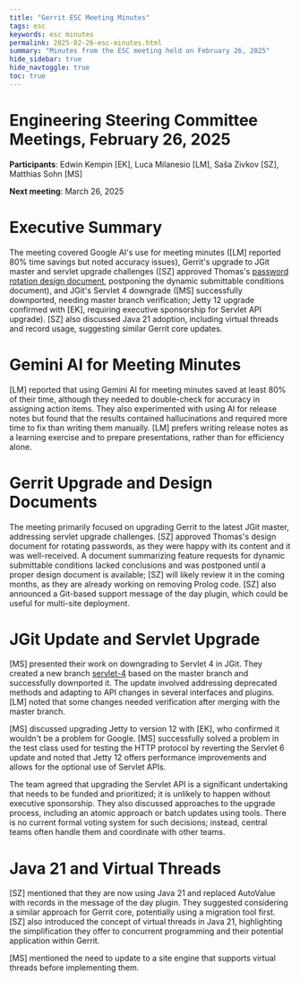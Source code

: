 ```yaml
---
title: "Gerrit ESC Meeting Minutes"
tags: esc
keywords: esc minutes
permalink: 2025-02-26-esc-minutes.html
summary: "Minutes from the ESC meeting held on February 26, 2025"
hide_sidebar: true
hide_navtoggle: true
toc: true
---
```


# Engineering Steering Committee Meetings, February 26, 2025

**Participants**: Edwin Kempin [EK], Luca Milanesio [LM], Saša Zivkov [SZ], Matthias Sohn [MS]

**Next meeting**: March 26, 2025

# Executive Summary

The meeting covered Google AI's use for meeting minutes ([LM]
reported 80% time savings but noted accuracy issues), Gerrit's upgrade to
JGit master and servlet upgrade challenges ([SZ] approved Thomas's
[password rotation design document](https://gerrit-review.googlesource.com/c/homepage/+/455521),
postponing the dynamic submittable
conditions document), and JGit's Servlet 4 downgrade ([MS]
successfully downported, needing master branch verification; Jetty 12
upgrade confirmed with [EK], requiring executive sponsorship for
Servlet API upgrade). [SZ] also discussed Java 21 adoption, including
virtual threads and record usage, suggesting similar Gerrit core updates.

# Gemini AI for Meeting Minutes

[LM] reported that using Gemini AI for meeting minutes saved at
least 80% of their time, although they needed to double-check for accuracy
in assigning action items. They also experimented with using AI for release
notes but found that the results contained hallucinations and required more
time to fix than writing them manually. [LM] prefers writing
release notes as a learning exercise and to prepare presentations, rather
than for efficiency alone.

# Gerrit Upgrade and Design Documents

The meeting primarily focused on upgrading Gerrit to the latest JGit master,
addressing servlet upgrade challenges. [SZ] approved Thomas's design
document for rotating passwords, as they were happy with its content and it
was well-received. A document summarizing feature requests for dynamic
submittable conditions lacked conclusions and was postponed until a proper
design document is available; [SZ] will likely review it in the
coming months, as they are already working on removing Prolog code.
[SZ] also announced a Git-based support message of the day plugin, which
could be useful for multi-site deployment.

# JGit Update and Servlet Upgrade

[MS] presented their work on downgrading to Servlet 4 in JGit. They
created a new branch [servlet-4](https://github.com/eclipse-jgit/jgit/tree/refs/heads/servlet-4)
based on the master branch and successfully
downported it. The update involved addressing deprecated methods and
adapting to API changes in several interfaces and plugins. [LM]
noted that some changes needed verification after merging with the master
branch.

[MS] discussed upgrading Jetty to version 12 with [EK], who
confirmed it wouldn't be a problem for Google. [MS] successfully
solved a problem in the test class used for testing the HTTP protocol by
reverting the Servlet 6 update and noted that Jetty 12 offers performance
improvements and allows for the optional use of Servlet APIs.

The team agreed that upgrading the Servlet API is a significant undertaking
that needs to be funded and prioritized; it is unlikely to happen without
executive sponsorship. They also discussed approaches to the upgrade
process, including an atomic approach or batch updates using tools. There is
no current formal voting system for such decisions; instead, central teams
often handle them and coordinate with other teams.

# Java 21 and Virtual Threads

[SZ] mentioned that they are now using Java 21 and replaced AutoValue
with records in the message of the day plugin. They suggested considering a
similar approach for Gerrit core, potentially using a migration tool first.
[SZ] also introduced the concept of virtual threads in Java 21,
highlighting the simplification they offer to concurrent programming and
their potential application within Gerrit.

[MS] mentioned the need to update to a site engine that supports
virtual threads before implementing them.
